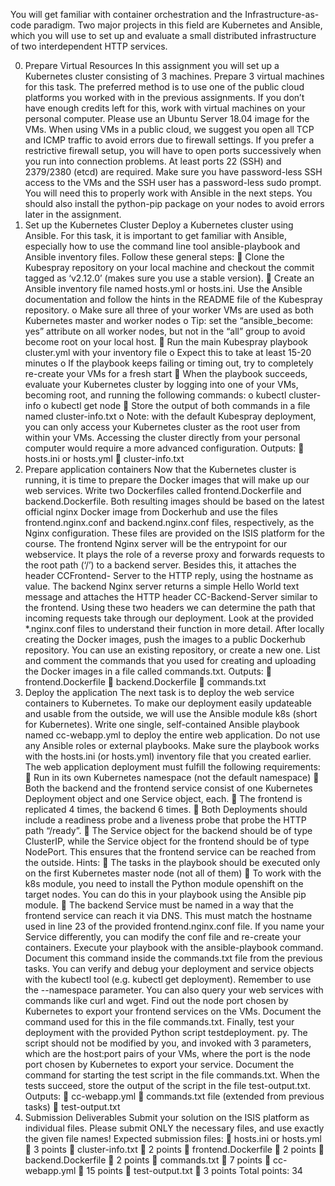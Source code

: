 You will get familiar with container orchestration and
the Infrastructure-as-code paradigm. Two major projects in this field are
Kubernetes and Ansible, which you will use to set up and evaluate a small
distributed infrastructure of two interdependent HTTP services.


0. Prepare Virtual Resources
In this assignment you will set up a Kubernetes cluster consisting of 3
machines. Prepare 3 virtual machines for this task. The preferred method
is to use one of the public cloud platforms you worked with in the previous
assignments. If you don’t have enough credits left for this, work with
virtual machines on your personal computer. Please use an Ubuntu Server
18.04 image for the VMs.
When using VMs in a public cloud, we suggest you open all TCP and ICMP
traffic to avoid errors due to firewall settings. If you prefer a restrictive
firewall setup, you will have to open ports successively when you run into
connection problems. At least ports 22 (SSH) and 2379/2380 (etcd) are
required.
Make sure you have password-less SSH access to the VMs and the SSH
user has a password-less sudo prompt. You will need this to properly work
with Ansible in the next steps. You should also install the python-pip
package on your nodes to avoid errors later in the assignment.
1. Set up the Kubernetes Cluster
Deploy a Kubernetes cluster using Ansible. For this task, it is important to
get familiar with Ansible, especially how to use the command line tool
ansible-playbook and Ansible inventory files.
Follow these general steps:
 Clone the Kubespray repository on your local machine and checkout
the commit tagged as ‘v2.12.0’ (makes sure you use a stable
version).
 Create an Ansible inventory file named hosts.yml or hosts.ini.
Use the Ansible documentation and follow the hints in the README
file of the Kubespray repository.
o Make sure all three of your worker VMs are used as both
Kubernetes master and worker nodes
o Tip: set the “ansible_become: yes” attribute on all worker
nodes, but not in the “all” group to avoid become root on
your local host.
 Run the main Kubespray playbook cluster.yml with your inventory
file
o Expect this to take at least 15-20 minutes
o If the playbook keeps failing or timing out, try to completely
re-create your VMs for a fresh start
 When the playbook succeeds, evaluate your Kubernetes cluster by
logging into one of your VMs, becoming root, and running the
following commands:
o kubectl cluster-info
o kubectl get node
 Store the output of both commands in a file named
cluster-info.txt
o Note: with the default Kubespray deployment, you can only
access your Kubernetes cluster as the root user from within
your VMs. Accessing the cluster directly from your personal
computer would require a more advanced configuration.
Outputs:
 hosts.ini or hosts.yml
 cluster-info.txt
2. Prepare application containers
Now that the Kubernetes cluster is running, it is time to prepare the
Docker images that will make up our web services.
Write two Dockerfiles called frontend.Dockerfile and
backend.Dockerfile. Both resulting images should be based on the latest
official nginx Docker image from Dockerhub and use the files
frontend.nginx.conf and backend.nginx.conf files, respectively, as the
Nginx configuration. These files are provided on the ISIS platform for the
course.
The frontend Nginx server will be the entrypoint for our webservice. It
plays the role of a reverse proxy and forwards requests to the root path
(‘/’) to a backend server. Besides this, it attaches the header CCFrontend-
Server to the HTTP reply, using the hostname as value. The
backend Nginx server returns a simple Hello World text message and
attaches the HTTP header CC-Backend-Server similar to the frontend.
Using these two headers we can determine the path that incoming
requests take through our deployment. Look at the provided
*.nginx.conf files to understand their function in more detail.
After locally creating the Docker images, push the images to a public
Dockerhub repository. You can use an existing repository, or create a new
one.
List and comment the commands that you used for creating and uploading
the Docker images in a file called commands.txt.
Outputs:
 frontend.Dockerfile
 backend.Dockerfile
 commands.txt
3. Deploy the application
The next task is to deploy the web service containers to Kubernetes. To
make our deployment easily updateable and usable from the outside, we
will use the Ansible module k8s (short for Kubernetes).
Write one single, self-contained Ansible playbook named cc-webapp.yml
to deploy the entire web application. Do not use any Ansible roles or
external playbooks. Make sure the playbook works with the hosts.ini (or
hosts.yml) inventory file that you created earlier. The web application
deployment must fulfill the following requirements:
 Run in its own Kubernetes namespace (not the default namespace)
 Both the backend and the frontend service consist of one
Kubernetes Deployment object and one Service object, each.
 The frontend is replicated 4 times, the backend 6 times.
 Both Deployments should include a readiness probe and a liveness
probe that probe the HTTP path “/ready”.
 The Service object for the backend should be of type ClusterIP, while
the Service object for the frontend should be of type NodePort. This
ensures that the frontend service can be reached from the outside.
Hints:
 The tasks in the playbook should be executed only on the first
Kubernetes master node (not all of them)
 To work with the k8s module, you need to install the Python module
openshift on the target nodes. You can do this in your playbook
using the Ansible pip module.
 The backend Service must be named in a way that the frontend
service can reach it via DNS. This must match the hostname used in
line 23 of the provided frontend.nginx.conf file. If you name your
Service differently, you can modify the conf file and re-create your
containers.
Execute your playbook with the ansible-playbook command. Document
this command inside the commands.txt file from the previous tasks.
You can verify and debug your deployment and service objects with the
kubectl tool (e.g. kubectl get deployment). Remember to use the
--namespace parameter. You can also query your web services with
commands like curl and wget.
Find out the node port chosen by Kubernetes to export your frontend
services on the VMs. Document the command used for this in the file
commands.txt.
Finally, test your deployment with the provided Python script testdeployment.
py. The script should not be modified by you, and invoked
with 3 parameters, which are the host:port pairs of your VMs, where the
port is the node port chosen by Kubernetes to export your service.
Document the command for starting the test script in the file
commands.txt. When the tests succeed, store the output of the script in
the file test-output.txt.
Outputs:
 cc-webapp.yml
 commands.txt file (extended from previous tasks)
 test-output.txt
4. Submission Deliverables
Submit your solution on the ISIS platform as individual files. Please submit
ONLY the necessary files, and use exactly the given file names!
Expected submission files:
 hosts.ini or hosts.yml
 3 points
 cluster-info.txt
 2 points
 frontend.Dockerfile
 2 points
 backend.Dockerfile
 2 points
 commands.txt
 7 points
 cc-webapp.yml
 15 points
 test-output.txt
 3 points
Total points: 34
